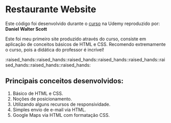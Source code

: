 <h1> Restaurante Website </h1>

<p>Este código foi desenvolvido durante o <a href="https://www.udemy.com/course/responsive-web-design-tutorial-course-html5-css3-bootstrap/">curso</a> na Udemy reproduzido por: <b>Daniel Walter Scott</b></p>

<p>Este foi meu primeiro site produzido através do curso, consiste em aplicação de conceitos básicos de HTML e CSS. Recomendo extremamente o curso, pois a didática do professor é incrível!</p>
:raised_hands::raised_hands::raised_hands::raised_hands::raised_hands::raised_hands::raised_hands::raised_hands:

<h2>Principais conceitos desenvolvidos:</h2>

<ol>
    <li>Básico de HTML e CSS.</li>
    <li>Noções de posicionamento.</li>
    <li>Utilizando alguns recursos de responsividade.</li>
    <li>Simples envio de e-mail via HTML.</li>
    <li>Google Maps via HTML com formatação CSS.</li>
</ol>
